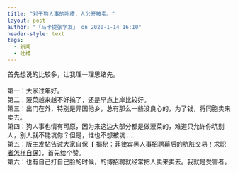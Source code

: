 ```yaml
---
title: "对于狗人事的吐槽，人公开被卖。"
layout: post
author: "「马卡提张学友」 on 2020-1-14 16:10"
header-style: text
tags:
  - 新闻
  - 吐槽
---
```


<head></head>
<body>
  首先想说的比较多，让我理一理思绪先。
 <br> 
 <br> 第一：大家过年好。
 <br> 第二：菠菜越来越不好搞了，还是早点上岸比较好。
 <br> 第三：出门在外，特别是异国他乡，总有那么一些没良心的，为了钱，将同胞卖来卖去。
 <br> 第四：狗人事也情有可原，因为来这边大部分都是做菠菜的，难道只允许你坑别人，别人就不能坑你？但是，谁也不想被坑……
 <br> 第五：版主发帖告诫大家自保【
 <a href="https://bbs.boniu123.cc/thread-551387-1-1.html" target="_blank">揭秘：菲律宾黑人事招聘幕后的肮脏交易！求职者怎样自保</a>】，首先给个赞。
 <br> 第六：也有自己打自己脸的时候，的博招聘就经常把人卖来卖去。我就是受害者。
 <br> 
 <br> 
 <br> 
 <br> 
 <br> 
 <br>
</body>


